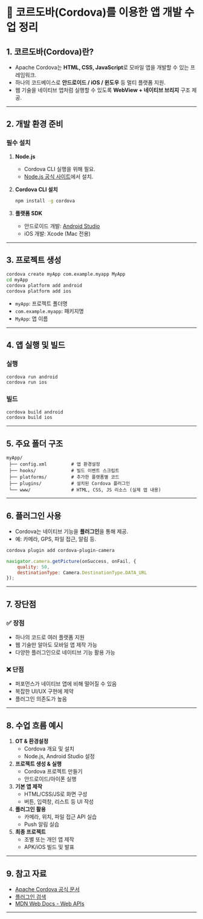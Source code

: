 # 📱 코르도바(Cordova)를 이용한 앱 개발 수업 정리

## 1. 코르도바(Cordova)란?
- Apache Cordova는 **HTML, CSS, JavaScript**로 모바일 앱을 개발할 수 있는 프레임워크.
- 하나의 코드베이스로 **안드로이드 / iOS / 윈도우** 등 멀티 플랫폼 지원.
- 웹 기술을 네이티브 앱처럼 실행할 수 있도록 **WebView + 네이티브 브리지** 구조 제공.

---

## 2. 개발 환경 준비
### 필수 설치
1. **Node.js**  
   - Cordova CLI 실행을 위해 필요.  
   - [Node.js 공식 사이트](https://nodejs.org/)에서 설치.

2. **Cordova CLI 설치**
   ```bash
   npm install -g cordova
   ```

3. **플랫폼 SDK**
   - 안드로이드 개발: [Android Studio](https://developer.android.com/studio)
   - iOS 개발: Xcode (Mac 전용)

---

## 3. 프로젝트 생성
```bash
cordova create myApp com.example.myapp MyApp
cd myApp
cordova platform add android
cordova platform add ios
```

- `myApp`: 프로젝트 폴더명  
- `com.example.myapp`: 패키지명  
- `MyApp`: 앱 이름  

---

## 4. 앱 실행 및 빌드
### 실행
```bash
cordova run android
cordova run ios
```

### 빌드
```bash
cordova build android
cordova build ios
```

---

## 5. 주요 폴더 구조
```
myApp/
 ├── config.xml         # 앱 환경설정
 ├── hooks/             # 빌드 이벤트 스크립트
 ├── platforms/         # 추가한 플랫폼별 코드
 ├── plugins/           # 설치된 Cordova 플러그인
 └── www/               # HTML, CSS, JS 리소스 (실제 앱 내용)
```

---

## 6. 플러그인 사용
- Cordova는 네이티브 기능을 **플러그인**을 통해 제공.
- 예: 카메라, GPS, 파일 접근, 알림 등.

```bash
cordova plugin add cordova-plugin-camera
```

```javascript
navigator.camera.getPicture(onSuccess, onFail, { 
    quality: 50,
    destinationType: Camera.DestinationType.DATA_URL 
});
```

---

## 7. 장단점
### ✅ 장점
- 하나의 코드로 여러 플랫폼 지원
- 웹 기술만 알아도 모바일 앱 제작 가능
- 다양한 플러그인으로 네이티브 기능 활용 가능

### ❌ 단점
- 퍼포먼스가 네이티브 앱에 비해 떨어질 수 있음
- 복잡한 UI/UX 구현에 제약
- 플러그인 의존도가 높음

---

## 8. 수업 흐름 예시
1. **OT & 환경설정**
   - Cordova 개요 및 설치
   - Node.js, Android Studio 설정
2. **프로젝트 생성 & 실행**
   - Cordova 프로젝트 만들기
   - 안드로이드/아이폰 실행
3. **기본 앱 제작**
   - HTML/CSS/JS로 화면 구성
   - 버튼, 입력창, 리스트 등 UI 작성
4. **플러그인 활용**
   - 카메라, 위치, 파일 접근 API 실습
   - Push 알림 실습
5. **최종 프로젝트**
   - 조별 또는 개인 앱 제작
   - APK/iOS 빌드 및 발표

---

## 9. 참고 자료
- [Apache Cordova 공식 문서](https://cordova.apache.org/docs/en/latest/)
- [플러그인 검색](https://cordova.apache.org/plugins/)
- [MDN Web Docs - Web APIs](https://developer.mozilla.org/)

---

